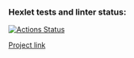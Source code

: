 ### Hexlet tests and linter status:
[![Actions Status](https://github.com/Nikimad/layout-designer-project-lvl1/workflows/hexlet-check/badge.svg)](https://github.com/Nikimad/layout-designer-project-lvl1/actions)

[Project link](https://nikimad.github.io/layout-designer-project-lvl1/src/)
